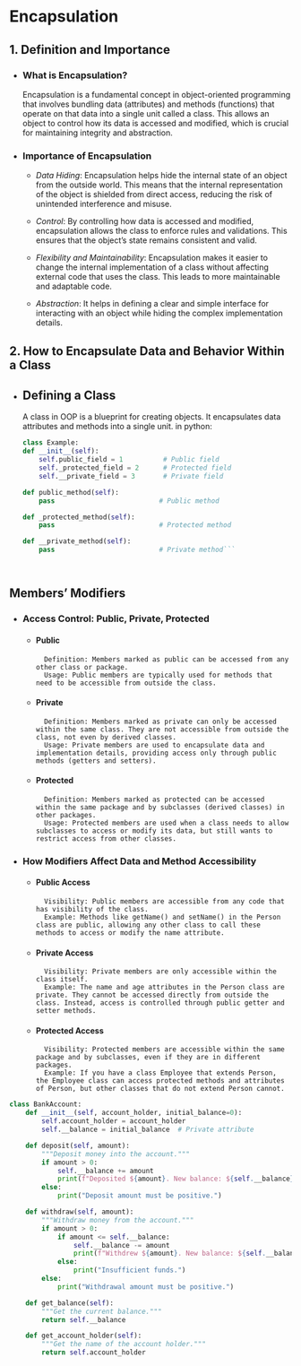 # Encapsulation

## 1. Definition and Importance

- ### What is Encapsulation?

    Encapsulation is a fundamental concept in object-oriented programming that involves bundling data (attributes) and methods (functions) that operate on that data into a single unit called a class. This allows an object to control how its data is accessed and modified, which is crucial for maintaining integrity and abstraction.

- ### Importance of Encapsulation

   - *Data Hiding*: Encapsulation helps hide the internal state of an object from the outside world. This means that the internal representation of the object is shielded from direct access, reducing the risk of unintended interference and misuse.

    - *Control*: By controlling how data is accessed and modified, encapsulation allows the class to enforce rules and validations. This ensures that the object’s state remains consistent and valid.

    - *Flexibility and Maintainability*: Encapsulation makes it easier to change the internal implementation of a class without affecting external code that uses the class. This leads to more maintainable and adaptable code.

    - *Abstraction*: It helps in defining a clear and simple interface for interacting with an object while hiding the complex implementation details.

## 2. How to Encapsulate Data and Behavior Within a Class

- ## Defining a Class
    A class in OOP is a blueprint for creating objects. It encapsulates data attributes and methods into a single unit. in python:
    ```python
    class Example:
    def __init__(self):
        self.public_field = 1          # Public field
        self._protected_field = 2      # Protected field
        self.__private_field = 3       # Private field

    def public_method(self):
        pass                          # Public method

    def _protected_method(self):
        pass                          # Protected method

    def __private_method(self):
        pass                          # Private method```




## Members’ Modifiers

- ### Access Control: Public, Private, Protected

    - #### Public
            Definition: Members marked as public can be accessed from any other class or package.
            Usage: Public members are typically used for methods that need to be accessible from outside the class.

    - #### Private
            Definition: Members marked as private can only be accessed within the same class. They are not accessible from outside the class, not even by derived classes.
            Usage: Private members are used to encapsulate data and implementation details, providing access only through public methods (getters and setters).

    - #### Protected
            Definition: Members marked as protected can be accessed within the same package and by subclasses (derived classes) in other packages.
            Usage: Protected members are used when a class needs to allow subclasses to access or modify its data, but still wants to restrict access from other classes.

- ### How Modifiers Affect Data and Method Accessibility

    - #### Public Access
            Visibility: Public members are accessible from any code that has visibility of the class.
            Example: Methods like getName() and setName() in the Person class are public, allowing any other class to call these methods to access or modify the name attribute.
        
    - #### Private Access
            Visibility: Private members are only accessible within the class itself.
            Example: The name and age attributes in the Person class are private. They cannot be accessed directly from outside the class. Instead, access is controlled through public getter and setter methods.

    - #### Protected Access
            Visibility: Protected members are accessible within the same package and by subclasses, even if they are in different packages.
            Example: If you have a class Employee that extends Person, the Employee class can access protected methods and attributes of Person, but other classes that do not extend Person cannot.


```python
class BankAccount:
    def __init__(self, account_holder, initial_balance=0):
        self.account_holder = account_holder
        self.__balance = initial_balance  # Private attribute

    def deposit(self, amount):
        """Deposit money into the account."""
        if amount > 0:
            self.__balance += amount
            print(f"Deposited ${amount}. New balance: ${self.__balance}.")
        else:
            print("Deposit amount must be positive.")

    def withdraw(self, amount):
        """Withdraw money from the account."""
        if amount > 0:
            if amount <= self.__balance:
                self.__balance -= amount
                print(f"Withdrew ${amount}. New balance: ${self.__balance}.")
            else:
                print("Insufficient funds.")
        else:
            print("Withdrawal amount must be positive.")

    def get_balance(self):
        """Get the current balance."""
        return self.__balance

    def get_account_holder(self):
        """Get the name of the account holder."""
        return self.account_holder
```
